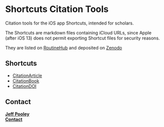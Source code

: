 # Shortcuts Citation Tools

Citation tools for the iOS app Shortcuts, intended for scholars.

The Shortcuts are markdown files containing iCloud URLs, since Apple (after iOS 13) does not permit exporting Shortcut files for security reasons.

They are listed on [RoutineHub](https://routinehub.co) and deposited on [Zenodo](https://zenodo.org/record/3555602#.XgvrWi9OmfA)

## Shortcuts

* [CitationArticle](https://github.com/jeffpooley/shortcuts-citation-tools/blob/master/CitationArticle_shortcut.md)
* [CitationBook](https://github.com/jeffpooley/shortcuts-citation-tools/blob/master/CitationBook_shortcut.md)
* [CitationDOI](https://github.com/jeffpooley/shortcuts-citation-tools/blob/master/CitationDOI_shortcut.md)

## Contact

**[Jeff Pooley](https://jeffpooley.com)**    
**[Contact](mailto:pooley@muhlenberg.edu)**    
